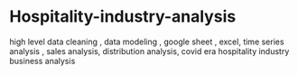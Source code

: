 # Hospitality-industry-analysis
high level data cleaning , data modeling , google sheet , excel, time series analysis , sales analysis, distribution analysis,  covid era hospitality industry business analysis
